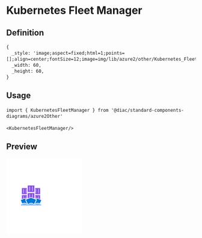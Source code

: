 # Kubernetes Fleet Manager

## Definition

```
{
  _style: 'image;aspect=fixed;html=1;points=[];align=center;fontSize=12;image=img/lib/azure2/other/Kubernetes_Fleet_Manager.svg;strokeColor=none;',
  _width: 60,
  _height: 60,
}
```

## Usage

```
import { KubernetesFleetManager } from '@diac/standard-components-diagrams/azure2Other'

<KubernetesFleetManager/>
```

## Preview

<img src="./kubernetes-fleet-manager.png" width="200"/>
